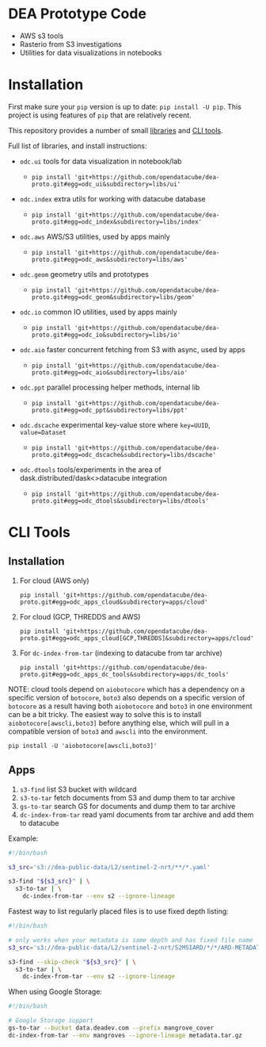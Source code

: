DEA Prototype Code
==================

- AWS s3 tools
- Rasterio from S3 investigations
- Utilities for data visualizations in notebooks

Installation
============

First make sure your `pip` version is up to date: `pip install -U pip`. This
project is using features of `pip` that are relatively recent.

This repository provides a number of small [libraries](https://github.com/opendatacube/dea-proto/tree/master/libs)
and [CLI tools](https://github.com/opendatacube/dea-proto/tree/master/apps).

Full list of libraries, and install instructions:

- `odc.ui` tools for data visualization in notebook/lab
   - `pip install 'git+https://github.com/opendatacube/dea-proto.git#egg=odc_ui&subdirectory=libs/ui'`

- `odc.index` extra utils for working with datacube database
   - `pip install 'git+https://github.com/opendatacube/dea-proto.git#egg=odc_index&subdirectory=libs/index'`

- `odc.aws` AWS/S3 utilities, used by apps mainly
   - `pip install 'git+https://github.com/opendatacube/dea-proto.git#egg=odc_aws&subdirectory=libs/aws'`

- `odc.geom` geometry utils and prototypes
   - `pip install 'git+https://github.com/opendatacube/dea-proto.git#egg=odc_geom&subdirectory=libs/geom'`

- `odc.io` common IO utilities, used by apps mainly
   - `pip install 'git+https://github.com/opendatacube/dea-proto.git#egg=odc_io&subdirectory=libs/io'`

- `odc.aio` faster concurrent fetching from S3 with async, used by apps
   - `pip install 'git+https://github.com/opendatacube/dea-proto.git#egg=odc_aio&subdirectory=libs/aio'`

- `odc.ppt` parallel processing helper methods, internal lib
   - `pip install 'git+https://github.com/opendatacube/dea-proto.git#egg=odc_ppt&subdirectory=libs/ppt'`

- `odc.dscache` experimental key-value store where `key=UUID`, `value=Dataset`
   - `pip install 'git+https://github.com/opendatacube/dea-proto.git#egg=odc_dscache&subdirectory=libs/dscache'`

- `odc.dtools` tools/experiments in the area of dask.distributed/dask<>datacube integration
   - `pip install 'git+https://github.com/opendatacube/dea-proto.git#egg=odc_dtools&subdirectory=libs/dtools'`


CLI Tools
=========

Installation
------------


1. For cloud (AWS only)
   ```
   pip install 'git+https://github.com/opendatacube/dea-proto.git#egg=odc_apps_cloud&subdirectory=apps/cloud'
   ```
2. For cloud (GCP, THREDDS and AWS)
   ```
   pip install 'git+https://github.com/opendatacube/dea-proto.git#egg=odc_apps_cloud[GCP,THREDDS]&subdirectory=apps/cloud'
   ```
2. For `dc-index-from-tar` (indexing to datacube from tar archive)
   ```
   pip install 'git+https://github.com/opendatacube/dea-proto.git#egg=odc_apps_dc_tools&subdirectory=apps/dc_tools'
   ```

NOTE: cloud tools depend on `aiobotocore` which has a dependency on a specific
version of `botocore`, `boto3` also depends on a specific version of `botocore`
as a result having both `aiobotocore` and `boto3` in one environment can be a bit
tricky. The easiest way to solve this is to install `aiobotocore[awscli,boto3]` before
anything else, which will pull in a compatible version of `boto3` and `awscli` into the
environment.

```
pip install -U 'aiobotocore[awscli,boto3]'
```

Apps
----

1. `s3-find` list S3 bucket with wildcard
2. `s3-to-tar` fetch documents from S3 and dump them to tar archive
3. `gs-to-tar` search GS for documents and dump them to tar archive
4. `dc-index-from-tar` read yaml documents from tar archive and add them to datacube


Example:

```bash
#!/bin/bash

s3_src='s3://dea-public-data/L2/sentinel-2-nrt/**/*.yaml'

s3-find "${s3_src}" | \
  s3-to-tar | \
    dc-index-from-tar --env s2 --ignore-lineage
```

Fastest way to list regularly placed files is to use fixed depth listing:

```bash
#!/bin/bash

# only works when your metadata is same depth and has fixed file name
s3_src='s3://dea-public-data/L2/sentinel-2-nrt/S2MSIARD/*/*/ARD-METADATA.yaml'

s3-find --skip-check "${s3_src}" | \
  s3-to-tar | \
    dc-index-from-tar --env s2 --ignore-lineage
```

When using Google Storage:

```bash
#!/bin/bash

# Google Storage support
gs-to-tar --bucket data.deadev.com --prefix mangrove_cover
dc-index-from-tar --env mangroves --ignore-lineage metadata.tar.gz
```
